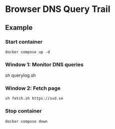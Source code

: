 # Browser DNS Query Trail

## Example

### Start container

    docker compose up -d

### Window 1: Monitor DNS queries

   sh querylog.sh

### Window 2: Fetch page

    sh fetch.sh https://svd.se

### Stop container

    docker compose down
